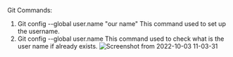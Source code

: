 Git Commands:
1. Git config --global user.name "our name"
    This command used to set up the username.
2. Git config --global user.name
    This command used to check what is the user name if already exists.
    ![Screenshot from 2022-10-03 11-03-31](https://user-images.githubusercontent.com/66369393/193511203-86a6090c-9be6-4793-8749-8c4f6b9acd97.png)
